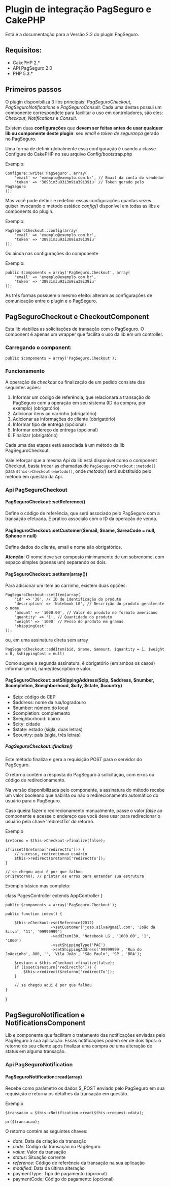 Plugin de integração PagSeguro e CakePHP
========================================

Está é a documentação para a Versão 2.2 do plugin PagSeguro.

Requisitos:
-----------

+ CakePHP 2.*
+ API PagSeguro 2.0
+ PHP 5.3.*

Primeiros passos
----------------

O plugin disponibiliza 3 libs principais: *PagSeguroCheckout*, *PagSeguroNotifications* e *PagSeguroConsult*.
Cada uma destas possui um componente correspondete para facilitar o uso em controladores, são eles: *Checkout*, *Notifications*
e *Consult*.

Existem duas **configurações** que **devem ser feitas antes de usar qualquer lib ou componente deste plugin**: seu *email* e *token de segurança*
gerado no PagSeguro.

Uma forma de definir globalmente essa configuração é usando a classe Configure do CakePHP no seu arquivo Config/bootstrap.php

Exemplo:

	Configure::write('PagSeguro', array(
		'email' => 'exemplo@exemplo.com.br', // Email da conta do vendedor
		'token' => '3893im3u93i3m9iu39i39iu' // Token gerado pelo PagSeguro
	));

Mas você pode definir e redefinir essas configurações quantas vezes quiser invocando o método
estático *config()* disponível em todas as libs e components do plugin.

Exemplo:

	PagSeguroCheckout::config(array(
		'email' => 'exemplo@exemplo.com.br',
		'token' => '3893im3u93i3m9iu39i39iu'
	));

Ou ainda nas configurações do componente

Exemplo:

	public $components = array('PagSeguro.Checkout', array(
		'email' => 'exemplo@exemplo.com.br',
		'token' => '3893im3u93i3m9iu39i39iu'
	));

As três formas possuem o mesmo efeito: alteram as configurações de comunicação entre o plugin e
o PagSeguro.

PagSeguroCheckout e CheckoutComponent
-----------------

Esta lib viabiliza as solicitações de transação com o PagSeguro. O component
é apenas um wrapper que facilita o uso da lib em um controller.

### Carregando o component:

	public $components = array('PagSeguro.Checkout');

### Funcionamento

A operação de *checkout* ou finalização de um pedido consiste das seguintes ações:

1. Informar um código de referência, que relacionará a transação do PagSeguro com a operação em seu sistema (ID da compra, por exemplo) (obrigatório)
2. Adicionar itens ao carrinho (obrigatório)
3. Adicionar as informações do cliente (obrigatório)
4. Informar tipo de entrega (opcional)
5. Informar endereço de entrega (opcional)
6. Finalizar (obrigatório)

Cada uma das etapas está associada à um método da lib PagSeguroCheckout.

Vale reforçar que a mesma Api da lib está disponível como o component Checkout, basta trocar as chamadas
de ``PagSecuguroCheckout::metodo()`` para ``$this->Checkout->metodo()``, onde *metodo()* será substituido
pelo método em questão da Api.

### Api PagSeguroCheckout

#### PagSeguroCheckout::setReference()

Define o código de referência, que será associado pelo PagSeguro com a transação efetuada.
É prático associalo com o ID da operação de venda.

#### PagSeguroCheckout::setCustomer($email, $name, $areaCode = null, $phone = null)

Define dados do cliente, email e nome são obrigatórios.

**Atenção**: O nome deve ser composto minimamente de um sobrenome, com espaço simples (apenas um)
separando os dois.

#### PagSeguroCheckout::setItem(array())

Para adicionar um item ao carrinho, existem duas opções:

	PagSeguroCheckout::setItem(array(
		'id' => '30', // ID de identificação do produto
		'description' => 'Notebook LG', // Descrição do produto geralmente o nome
		'amount' => '1000.00', // Valor do produto no formato americano
		'quantity' => '1', // Quantidade do produto
		'weight' => '1000' // Pesso do produto em gramas
		'shippingCost'
	));

ou, em uma assinatura direta sem array

	PagSeguroCheckout::addItem($id, $name, $amount, $quantity = 1, $weight = 0, $shippingCost = null)

Como sugere a segunda assinatura, é obrigatório (em ambos os casos) informar um id, name/description e valor.

#### PagSeguroCheckout::setShippingAddress($zip, $address, $number, $completion, $neighborhood, $city, $state, $country)

* $zip: código do CEP
* $address: nome da rua/logradouro
* $number: número do local
* $completion: complemento
* $neighborhood: bairro
* $city: cidade
* $state: estado (sigla, duas letras)
* $country: país (sigla, três letras)


##### PagSeguroCheckout::finalize()

Este método finaliza e gera a requisição POST para o servidor do PagSeguro.

O retorno contém a resposta do PagSeguro à solicitação, com erros ou código de redirecionamento.

Na versão disponibilizada pelo componente, a assinatura do método recebe um valor
booleano que habilita ou não o redirecionamento automático do usuário para o PagSeguro.

Caso queira fazer o redirecionamento manualmente, passe o valor *false* ao componente
e acesse o endereço que você deve usar para redirecionar o usuário pela chave 'redirectTo'
do retorno.

Exemplo

	$retorno = $this->Checkout->finalize(false);

	if(isset($retorno['redirectTo'])) {
		// sucesso, redirecionao usuário
		$this->redirect($retorno['redirectTo']);
	}

	// se chegou aqui é por que falhou
	pr($retorno); // printar os erros para entender sua estrutura



Exemplo básico mas completo:

class PagesController extends AppController {

	public $components = array('PagSeguro.Checkout');

	public function index() {

		$this->Checkout->setReference(2012)
						->setCustomer('joao.silva@gmail.com', 'João da Silva', '11', '99999999')
						->addItem(30, 'Notebook LG', '1000.00', '1', '1000')
						->setShippingType('PAC')
						->setShippingAddress('99999999', 'Rua do Joãozinho', 800, '', 'Vila João', 'São Paulo', 'SP', 'BRA');

		$resturn = $this->Checkout->finalize(false);
		if (isset($resturn['redirectTo'])) {
			$this->redirect($retorno['redirectTo']);
		}

		// se chegou aqui é por que falhou
	}
}


PagSeguroNotification e NotificationsComponent
-----------------------------------------------

Lib e componente que facilitam o tratamento das notificações enviadas pelo PagSeguro à
sua aplicação. Essas notificações podem ser de dois tipos: o retorno do seu cliente após
finalizar uma compra *ou* uma alteração de status em alguma transação.

### Api PagSeguroNotification

#### PagSeguroNotification::read(array)

Recebe como parâmetro os dados $_POST enviado pelo PagSeguro em sua
requisição e retorna os detalhes da transação em questão.

Exemplo

	$transacao = $this->Notification->read($this->request->data);

	pr($transacao);

O retorno contém as seguintes chaves:

* *date*: Data de criação da transação
* *code*: Código da transação no PagSeguro
* *value*: Valor da transação
* *status*: Situação corrente
* *reference*: Código de referência da transação na sua aplicação
* *modified*: Data da última alteração
* paymentType: Tipo de pagamento (opcional)
* paymentCode: Código do pagamento (opcional)
